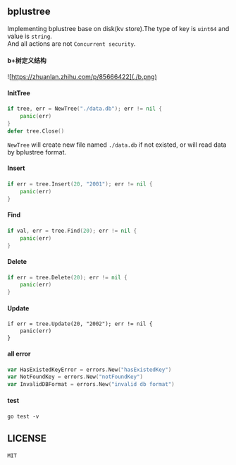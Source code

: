 ## bplustree
Implementing bplustree base on disk(kv store).The type of key is `uint64` and value is `string`.    
And all actions are not `Concurrent security`.

#### b+树定义结构
![https://zhuanlan.zhihu.com/p/85666422](./b.png)

#### InitTree
```go 
if tree, err = NewTree("./data.db"); err != nil {
	panic(err)
}
defer tree.Close()
```
`NewTree` will create new file named `./data.db` if not existed, or will read data by bplustree format.

#### Insert
```go 
if err = tree.Insert(20, "2001"); err != nil {
    panic(err)
}
```


#### Find
```go  
if val, err = tree.Find(20); err != nil {
    panic(err)
} 

```

#### Delete
```go  
if err = tree.Delete(20); err != nil {
	panic(err)
}
```

#### Update
```golang
if err = tree.Update(20, "2002"); err != nil {
    panic(err)
}
```

#### all error
```go  
var HasExistedKeyError = errors.New("hasExistedKey")
var NotFoundKey = errors.New("notFoundKey")
var InvalidDBFormat = errors.New("invalid db format")
```


#### test
```go test -v``` 


## LICENSE
`MIT`